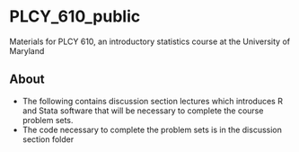 # PLCY_610_public
Materials for PLCY 610, an introductory statistics course at the University of Maryland

## About
- The following contains discussion section lectures which introduces R and Stata software that will be necessary to complete the course problem sets.
- The code necessary to complete the problem sets is in the discussion section folder

